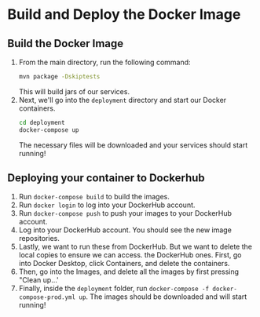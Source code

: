 # Build and Deploy the Docker Image
## Build the Docker Image
1. From the main directory, run the following command:
   ```bash
   mvn package -Dskiptests
   ```
   This will build jars of our services.
2. Next, we'll go into the `deployment` directory and start our Docker containers.
   ```bash
   cd deployment
   docker-compose up
   ```
   The necessary files will be downloaded and your services should start running!

## Deploying your container to Dockerhub


1. Run `docker-compose build` to build the images.
2. Run `docker login` to log into your DockerHub account.
3. Run `docker-compose push` to push your images to your DockerHub account.
4. Log into your DockerHub account. You should see the new image repositories.
5. Lastly, we want to run these from DockerHub. But we want to delete the local copies to ensure we can access.
   the DockerHub ones. First, go into Docker Desktop, click Containers, and delete the containers.
6. Then, go into the Images, and delete all the images by first pressing "Clean up...'
7. Finally, inside the `deployment` folder, run `docker-compose -f docker-compose-prod.yml up`. The images should be downloaded and will start running!

